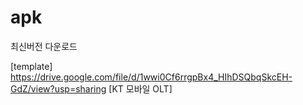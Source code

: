 # apk
최신버전 다운로드

[template] https://drive.google.com/file/d/1wwi0Cf6rrgpBx4_HIhDSQbqSkcEH-GdZ/view?usp=sharing
[KT 모바일 OLT] 
